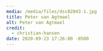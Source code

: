 ```yaml
---
media: /media/files/dsc02043-1.jpg
title: Peter van Agtmael
alt: Peter van Agtmael
credit:
  - christian-hansen
date: 2020-09-23 17:26:00 -0500
---
```

